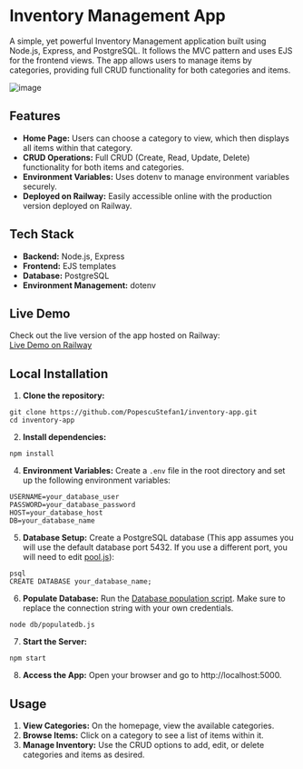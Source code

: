 # Inventory Management App

A simple, yet powerful Inventory Management application built using Node.js, Express, and PostgreSQL. It follows the MVC pattern and uses EJS for the frontend views. The app allows users to manage items by categories, providing full CRUD functionality for both categories and items.

![image](https://github.com/user-attachments/assets/f86c4b80-14fa-43ed-87d3-e87d1118c05b)

## Features
- **Home Page:** Users can choose a category to view, which then displays all items within that category.
- **CRUD Operations:** Full CRUD (Create, Read, Update, Delete) functionality for both items and categories.
- **Environment Variables:** Uses dotenv to manage environment variables securely.
- **Deployed on Railway:** Easily accessible online with the production version deployed on Railway.

## Tech Stack
- **Backend:** Node.js, Express
- **Frontend:** EJS templates
- **Database:** PostgreSQL
- **Environment Management:** dotenv

## Live Demo

Check out the live version of the app hosted on Railway:  
[Live Demo on Railway](https://inventory-app-production-c3a1.up.railway.app)

## Local Installation
1. **Clone the repository:**
```
git clone https://github.com/PopescuStefan1/inventory-app.git
cd inventory-app
```
2. **Install dependencies:**
```
npm install
```
4. **Environment Variables:** Create a ```.env``` file in the root directory and set up the following environment variables:
```
USERNAME=your_database_user
PASSWORD=your_database_password
HOST=your_database_host
DB=your_database_name
```
5. **Database Setup:** Create a PostgreSQL database (This app assumes you will use the default database port 5432. If you use a different port, you will need to edit [pool.js](db/pool.js)):
```
psql
CREATE DATABASE your_database_name;
```
6. **Populate Database:** Run the [Database population script](db/populatedb.js). Make sure to replace the connection string with your own credentials.
```
node db/populatedb.js
```
7. **Start the Server:**
```
npm start
```
8. **Access the App:** Open your browser and go to http://localhost:5000.

## Usage
1. **View Categories:** On the homepage, view the available categories.
2. **Browse Items:** Click on a category to see a list of items within it.
3. **Manage Inventory:** Use the CRUD options to add, edit, or delete categories and items as desired.
